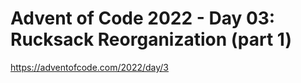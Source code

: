 # Advent of Code 2022 - Day 03: Rucksack Reorganization (part 1)

<https://adventofcode.com/2022/day/3>

